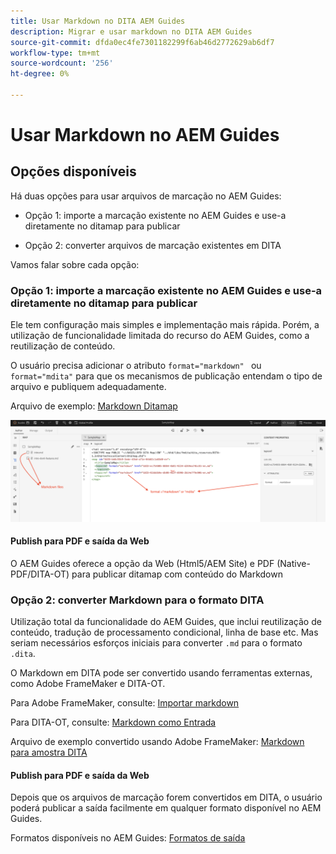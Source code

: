 ```yaml
---
title: Usar Markdown no DITA AEM Guides
description: Migrar e usar markdown no DITA AEM Guides
source-git-commit: dfda0ec4fe7301182299f6ab46d2772629ab6df7
workflow-type: tm+mt
source-wordcount: '256'
ht-degree: 0%

---
```


# Usar Markdown no AEM Guides

## Opções disponíveis

Há duas opções para usar arquivos de marcação no AEM Guides:

- Opção 1: importe a marcação existente no AEM Guides e use-a diretamente no ditamap para publicar

- Opção 2: converter arquivos de marcação existentes em DITA

Vamos falar sobre cada opção:

### Opção 1: importe a marcação existente no AEM Guides e use-a diretamente no ditamap para publicar

Ele tem configuração mais simples e implementação mais rápida. Porém, a utilização de funcionalidade limitada do recurso do AEM Guides, como a reutilização de conteúdo.

O usuário precisa adicionar o atributo `format="markdown" ` ou `format="mdita"` para que os mecanismos de publicação entendam o tipo de arquivo e publiquem adequadamente.

Arquivo de exemplo: [Markdown Ditamap](https://acrobat.adobe.com/id/urn:aaid:sc:AP:da31137e-be84-44fb-8974-d038eeff0283)

![captura de tela para referência](../../assets/authoring/markdown_map.png)


#### Publish para PDF e saída da Web

O AEM Guides oferece a opção da Web (Html5/AEM Site) e PDF (Native-PDF/DITA-OT) para publicar ditamap com conteúdo do Markdown

### Opção 2: converter Markdown para o formato DITA

Utilização total da funcionalidade do AEM Guides, que inclui reutilização de conteúdo, tradução de processamento condicional, linha de base etc. Mas seriam necessários esforços iniciais para converter `.md` para o formato `.dita`.

O Markdown em DITA pode ser convertido usando ferramentas externas, como Adobe FrameMaker e DITA-OT.


Para Adobe FrameMaker, consulte: [Importar markdown](https://www.adobe.com/in/products/framemaker/features.html#import-markdown)

Para DITA-OT, consulte: [Markdown como Entrada](https://www.dita-ot.org/dev/topics/markdown-input.html)

Arquivo de exemplo convertido usando Adobe FrameMaker: [Markdown para amostra DITA](https://acrobat.adobe.com/id/urn:aaid:sc:AP:874881f3-ba43-410c-abc6-2df899536d79)

#### Publish para PDF e saída da Web

Depois que os arquivos de marcação forem convertidos em DITA, o usuário poderá publicar a saída facilmente em qualquer formato disponível no AEM Guides.

Formatos disponíveis no AEM Guides: [Formatos de saída](../../../../user-guide/generate-output-understand-presets.md)
